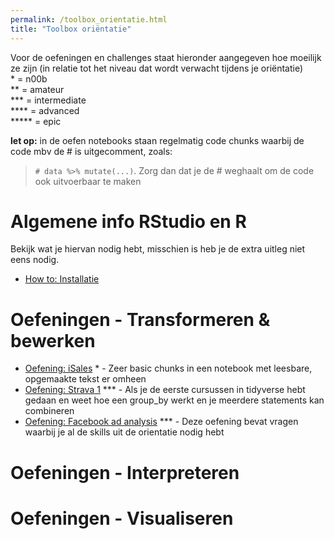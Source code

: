```yaml
---
permalink: /toolbox_orientatie.html
title: "Toolbox oriëntatie"
---
```


Voor de oefeningen en challenges staat hieronder aangegeven hoe moeilijk ze zijn (in relatie tot het niveau dat wordt verwacht tijdens je oriëntatie)  
\* = n00b  
\*\* = amateur  
\*\*\* = intermediate  
\*\*\*\* = advanced  
\*\*\*\*\* = epic

**let op:** in de oefen notebooks staan regelmatig code chunks waarbij de code mbv de # is uitgecomment, zoals:
> `# data %>% mutate(...)`. Zorg dan dat je de # weghaalt om de code ook uitvoerbaar te maken

# Algemene info RStudio en R
Bekijk wat je hiervan nodig hebt, misschien is heb je de extra uitleg niet eens nodig.
- [How to: Installatie](howto_installatie)

# Oefeningen - Transformeren & bewerken
- [Oefening: iSales](oefening_iSales) \* - Zeer basic chunks in een notebook met leesbare, opgemaakte tekst er omheen
- [Oefening: Strava 1](oefening_strava_1) \*** - Als je de eerste cursussen in tidyverse hebt gedaan en weet hoe een group_by werkt en je meerdere statements kan combineren
- [Oefening: Facebook ad analysis](oefening_facebook_1) \*** - Deze oefening bevat vragen waarbij je al de skills uit de orientatie nodig hebt

# Oefeningen - Interpreteren
# Oefeningen - Visualiseren